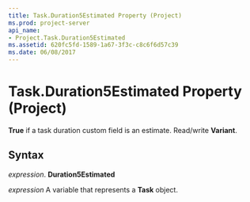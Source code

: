 ```yaml
---
title: Task.Duration5Estimated Property (Project)
ms.prod: project-server
api_name:
- Project.Task.Duration5Estimated
ms.assetid: 620fc5fd-1589-1a67-3f3c-c8c6f6d57c39
ms.date: 06/08/2017
---
```



# Task.Duration5Estimated Property (Project)

 **True** if a task duration custom field is an estimate. Read/write **Variant**.


## Syntax

 _expression_. **Duration5Estimated**

 _expression_ A variable that represents a **Task** object.


